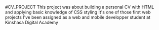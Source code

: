 #CV_PROJECT
This project was about building a personal CV with HTML and applying basic knowledge of CSS styling
It's one of those first web projects I've been assigned as a web and mobile developper student at Kinshasa Digital Academy
